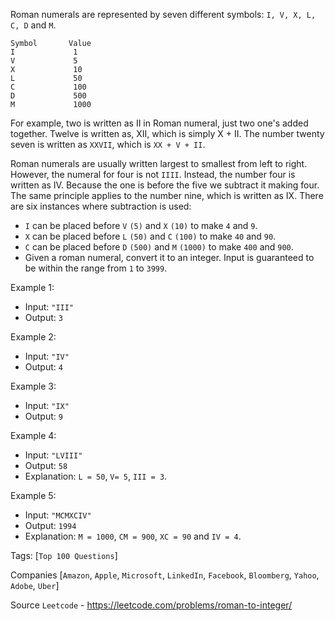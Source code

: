 Roman numerals are represented by seven different symbols: `I, V, X, L, C, D` and `M`.

```
Symbol       Value
I             1
V             5
X             10
L             50
C             100
D             500
M             1000
```

For example, two is written as II in Roman numeral, just two one's added together. Twelve is written as, XII, which is simply X + II. The number twenty seven is written as `XXVII`, which is `XX + V + II`.

Roman numerals are usually written largest to smallest from left to right. However, the numeral for four is not `IIII`. Instead, the number four is written as IV. Because the one is before the five we subtract it making four. The same principle applies to the number nine, which is written as IX. There are six instances where subtraction is used:

- `I` can be placed before `V` `(5)` and `X` `(10)` to make `4` and `9`. 
- `X` can be placed before `L` `(50)` and `C` `(100)` to make `40` and `90`. 
- `C` can be placed before `D` `(500)` and `M` `(1000)` to make `400` and `900`.
- Given a roman numeral, convert it to an integer. Input is guaranteed to be within the range from `1` to `3999`.

Example 1:

- Input: `"III"`
- Output: `3`

Example 2:

- Input: `"IV"`
- Output: `4`

Example 3:

- Input: `"IX"`
- Output: `9`

Example 4:

- Input: `"LVIII"`
- Output: `58`
- Explanation: `L = 50`, `V= 5`, `III = 3`.

Example 5:

- Input: `"MCMXCIV"`
- Output: `1994`
- Explanation: `M = 1000`, `CM = 900`, `XC = 90` and `IV = 4`.

Tags: [`Top 100 Questions`]

Companies [`Amazon`, `Apple`, `Microsoft`, `LinkedIn`, `Facebook`, `Bloomberg`, `Yahoo`, `Adobe`, `Uber`]

Source `Leetcode` - https://leetcode.com/problems/roman-to-integer/